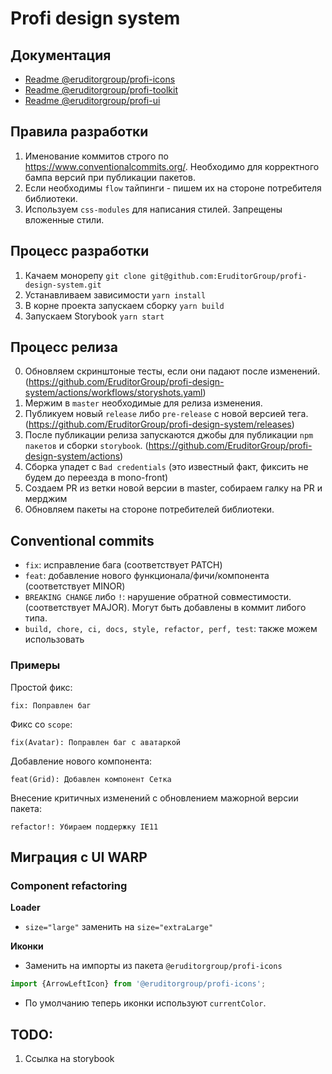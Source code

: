 # Profi design system

## Документация

- [Readme @eruditorgroup/profi-icons](https://github.com/EruditorGroup/profi-design-system/blob/master/packages/icons/README.md)
- [Readme @eruditorgroup/profi-toolkit](https://github.com/EruditorGroup/profi-design-system/blob/master/packages/toolkit/README.md)
- [Readme @eruditorgroup/profi-ui](https://github.com/EruditorGroup/profi-design-system/blob/master/packages/ui/README.md)

## Правила разработки

1. Именование коммитов строго по https://www.conventionalcommits.org/. Необходимо для корректного бампа версий при публикации пакетов.
2. Если необходимы `flow` тайпинги - пишем их на стороне потребителя библиотеки.
3. Используем `css-modules` для написания стилей. Запрещены вложенные стили.

## Процесс разработки

1. Качаем монорепу `git clone git@github.com:EruditorGroup/profi-design-system.git`
2. Устанавливаем зависимости `yarn install`
3. В корне проекта запускаем сборку `yarn build`
4. Запускаем Storybook `yarn start`

## Процесс релиза

0. Обновляем скринштоные тесты, если они падают после изменений. (https://github.com/EruditorGroup/profi-design-system/actions/workflows/storyshots.yaml)
1. Мержим в `master` необходимые для релиза изменения.
2. Публикуем новый `release` либо `pre-release` с новой версией тега. (https://github.com/EruditorGroup/profi-design-system/releases)
3. После публикации релиза запускаются джобы для публикации `npm пакетов` и сборки `storybook`. (https://github.com/EruditorGroup/profi-design-system/actions)
4. Сборка упадет с `Bad credentials` (это известный факт, фиксить не будем до переезда в mono-front)
5. Создаем PR из ветки новой версии в master, собираем галку на PR и мерджим
6. Обновляем пакеты на стороне потребителей библиотеки.

## Conventional commits

- `fix`: исправление бага (соответствует PATCH)
- `feat`: добавление нового функционала/фичи/компонента (соответствует MINOR)
- `BREAKING CHANGE` либо `!`: нарушение обратной совместимости. (соответствует MAJOR). Могут быть добавлены в коммит либого типа.
- `build, chore, ci, docs, style, refactor, perf, test`: также можем использовать

### Примеры

Простой фикс:

`fix: Поправлен баг`

Фикс со `scope`:

`fix(Avatar): Поправлен баг с аватаркой`

Добавление нового компонента:

`feat(Grid): Добавлен компонент Сетка`

Внесение критичных изменений с обновлением мажорной версии пакета:

`refactor!: Убираем поддержку IE11`

## Миграция с UI WARP

### Component refactoring

**Loader**

- `size="large"` заменить на `size="extraLarge"`

**Иконки**

- Заменить на импорты из пакета `@eruditorgroup/profi-icons`

```javascript
import {ArrowLeftIcon} from '@eruditorgroup/profi-icons';
```

- По умолчанию теперь иконки используют `currentColor`.

## TODO:

1. Ссылка на storybook
